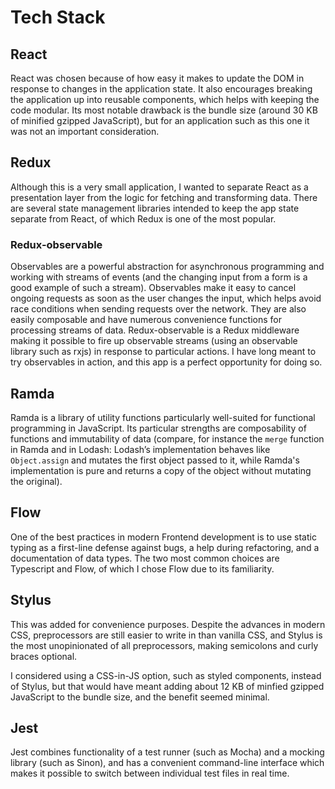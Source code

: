 # Tech Stack

## React
React was chosen because of how easy it makes to update the DOM in response to changes in the application state. It also encourages breaking the application up into reusable components, which helps with keeping the code modular. Its most notable drawback is the bundle size (around 30 KB of minified gzipped JavaScript), but for an application such as this one it was not an important consideration.

## Redux
Although this is a very small application, I wanted to separate React as a presentation layer from the logic for fetching and transforming data. There are several state management libraries intended to keep the app state separate from React, of which Redux is one of the most popular.

### Redux-observable
Observables are a powerful abstraction for asynchronous programming and working with streams of events (and the changing input from a form is a good example of such a stream). Observables make it easy to cancel ongoing requests as soon as the user changes the input, which helps avoid race conditions when sending requests over the network. They are also easily composable and have numerous convenience functions for processing streams of data. Redux-observable is a Redux middleware making it possible to fire up observable streams (using an observable library such as rxjs) in response to particular actions. I have long meant to try observables in action, and this app is a perfect opportunity for doing so.

## Ramda
Ramda is a library of utility functions particularly well-suited for functional programming in JavaScript. Its particular strengths are composability of functions and immutability of data (compare, for instance the `merge` function in Ramda and in Lodash: Lodash’s implementation behaves like `Object.assign` and mutates the first object passed to it, while Ramda's implementation is pure and returns a copy of the object without mutating the original).

## Flow
One of the best practices in modern Frontend development is to use static typing as a first-line defense against bugs, a help during refactoring, and a documentation of data types. The two most common choices are Typescript and Flow, of which I chose Flow due to its familiarity.

## Stylus
This was added for convenience purposes. Despite the advances in modern CSS, preprocessors are still easier to write in than vanilla CSS, and Stylus is the most unopinionated of all preprocessors, making semicolons and curly braces optional.

I considered using a CSS-in-JS option, such as styled components, instead of Stylus, but that would have meant adding about 12 KB of minfied gzipped JavaScript to the bundle size, and the benefit seemed minimal.

## Jest
Jest combines functionality of a test runner (such as Mocha) and a mocking library (such as Sinon), and has a convenient command-line interface which makes it possible to switch between individual test files in real time.
